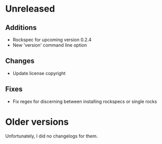 
# Unreleased

## Additions

+ Rockspec for upcoming version 0.2.4
+ New 'version' command line option

## Changes

+ Update license copyright

## Fixes

+ Fix regex for discerning between installing rockspecs or single rocks

# Older versions

Unfortunately, I did no changelogs for them.

